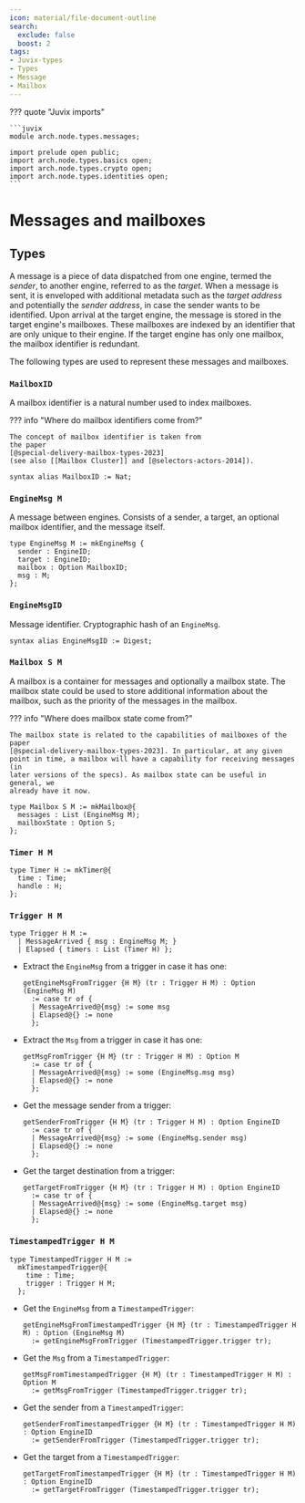 ```yaml
---
icon: material/file-document-outline
search:
  exclude: false
  boost: 2
tags:
- Juvix-types
- Types
- Message
- Mailbox
---
```


??? quote "Juvix imports"

    ```juvix
    module arch.node.types.messages;

    import prelude open public;
    import arch.node.types.basics open;
    import arch.node.types.crypto open;
    import arch.node.types.identities open;
    ```

# Messages and mailboxes

## Types

A message is a piece of data dispatched from one engine, termed the _sender_, to
another engine, referred to as the _target_. When a message is sent, it is
enveloped with additional metadata such as the _target address_ and potentially
the _sender address_, in case the sender wants to be identified. Upon arrival at
the target engine, the message is stored in the target engine's mailboxes. These
mailboxes are indexed by an identifier that are only unique to their engine. If
the target engine has only one mailbox, the mailbox identifier is redundant.

The following types are used to represent these messages and mailboxes.

### `MailboxID`

A mailbox identifier is a natural number used to index mailboxes.

??? info "Where do mailbox identifiers come from?"

    The concept of mailbox identifier is taken from
    the paper
    [@special-delivery-mailbox-types-2023]
    (see also [[Mailbox Cluster]] and [@selectors-actors-2014]).

```juvix
syntax alias MailboxID := Nat;
```

### `EngineMsg M`

A message between engines. Consists of a sender, a target, an optional mailbox
identifier, and the message itself.

```juvix
type EngineMsg M := mkEngineMsg {
  sender : EngineID;
  target : EngineID;
  mailbox : Option MailboxID;
  msg : M;
};
```

### `EngineMsgID`

Message identifier. Cryptographic hash of an `EngineMsg`.

```juvix
syntax alias EngineMsgID := Digest;
```

### `Mailbox S M`

A mailbox is a container for messages and optionally a mailbox state. The
mailbox state could be used to store additional information about the mailbox,
such as the priority of the messages in the mailbox.

??? info "Where does mailbox state come from?"

    The mailbox state is related to the capabilities of mailboxes of the paper
    [@special-delivery-mailbox-types-2023]. In particular, at any given
    point in time, a mailbox will have a capability for receiving messages (in
    later versions of the specs). As mailbox state can be useful in general, we
    already have it now.

```juvix
type Mailbox S M := mkMailbox@{
  messages : List (EngineMsg M);
  mailboxState : Option S;
};
```

### `Timer H M`

```juvix
type Timer H := mkTimer@{
  time : Time;
  handle : H;
};
```

### `Trigger H M`

```juvix
type Trigger H M :=
  | MessageArrived { msg : EngineMsg M; }
  | Elapsed { timers : List (Timer H) };
```

- Extract the `EngineMsg` from a trigger in case it has one:

    ```juvix
    getEngineMsgFromTrigger {H M} (tr : Trigger H M) : Option (EngineMsg M)
      := case tr of {
      | MessageArrived@{msg} := some msg
      | Elapsed@{} := none
      };
    ```

- Extract the `Msg` from a trigger in case it has one:

    ```juvix
    getMsgFromTrigger {H M} (tr : Trigger H M) : Option M
      := case tr of {
      | MessageArrived@{msg} := some (EngineMsg.msg msg)
      | Elapsed@{} := none
      };
    ```

- Get the message sender from a trigger:

    ```juvix
    getSenderFromTrigger {H M} (tr : Trigger H M) : Option EngineID
      := case tr of {
      | MessageArrived@{msg} := some (EngineMsg.sender msg)
      | Elapsed@{} := none
      };
    ```

- Get the target destination from a trigger:

    ```juvix
    getTargetFromTrigger {H M} (tr : Trigger H M) : Option EngineID
      := case tr of {
      | MessageArrived@{msg} := some (EngineMsg.target msg)
      | Elapsed@{} := none
      };
    ```

### `TimestampedTrigger H M`

```juvix
type TimestampedTrigger H M :=
  mkTimestampedTrigger@{
    time : Time;
    trigger : Trigger H M;
  };
```

- Get the `EngineMsg` from a `TimestampedTrigger`:

    ```juvix
    getEngineMsgFromTimestampedTrigger {H M} (tr : TimestampedTrigger H M) : Option (EngineMsg M)
      := getEngineMsgFromTrigger (TimestampedTrigger.trigger tr);
    ```

- Get the `Msg` from a `TimestampedTrigger`:

    ```juvix
    getMsgFromTimestampedTrigger {H M} (tr : TimestampedTrigger H M) : Option M
      := getMsgFromTrigger (TimestampedTrigger.trigger tr);
    ```

- Get the sender from a `TimestampedTrigger`:

    ```juvix
    getSenderFromTimestampedTrigger {H M} (tr : TimestampedTrigger H M) : Option EngineID
      := getSenderFromTrigger (TimestampedTrigger.trigger tr);
    ```

- Get the target from a `TimestampedTrigger`:

    ```juvix
    getTargetFromTimestampedTrigger {H M} (tr : TimestampedTrigger H M) : Option EngineID
      := getTargetFromTrigger (TimestampedTrigger.trigger tr);
    ```

